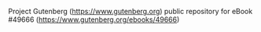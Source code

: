 Project Gutenberg (https://www.gutenberg.org) public repository for
eBook #49666 (https://www.gutenberg.org/ebooks/49666)
